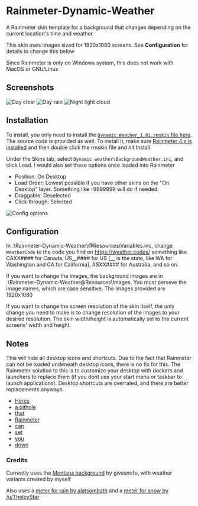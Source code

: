 # Rainmeter-Dynamic-Weather

A Rainmeter skin template for a background that changes depending on the current location's time and weather 

This skin uses images sized for 1920x1080 screens. See **Configuration** for details to change this below

Since Rainmeter is only on Windows system, this does not work with MacOS or GNU/Linux

## Screenshots
![Day clear](https://i.imgur.com/z6ophAd.png)
![Day rain](https://i.imgur.com/bVynsHV.png)
![Night light cloud](https://i.imgur.com/Br6xbz1.png)

## Installation
To install, you only need to install the [`Dynamic Weather_1.01.rmskin` file here](https://github.com/Winston-Lu/Rainmeter-Dynamic-Weather/raw/master/Dynamic%20Weather_1.01.rmskin). The source code is provided as well. To install it, make sure [Rainmeter 4.x is installed](https://www.rainmeter.net/) and then double click the rmskin file and hit Install.

Under the Skins tab, select `Dynamic weather\BackgroundWeather.ini`, and click Load. I would also set these options once loaded into Rainmeter
* Position: On Desktop
* Load Order: Lowest possible if you have other skins on the "On Desktop" layer. Something like -9999999 will do if needed.
* Draggable: Deselected
* Click through: Selected

![Config options](https://i.imgur.com/jbFOE2H.png)

## Configuration
In .\Rainmeter-Dynamic-Weather\\@Resources\Variables.inc, change `WeatherCode` to the code you find on https://weather.codes/ something like CAXX#### for Canada, US__#### for US [__ is the state, like WA for Washington and CA for California], ASXX#### for Australia, and so on.

If you want to change the images, the background images are in .\Rainmeter-Dynamic-Weather\@Resources\Images. You must perseve the image names, which are case sensitive. The images provided are 1920x1080

If you want to change the screen resolution of the skin itself, the only change you need to make is to change resolution of the images to your desired resolution. The skin width/height is automatically set to the current screens' width and height. 

## Notes
This will hide all desktop icons and shortcuts. Due to the fact that Rainmeter can not be loaded undeneath desktop icons, there is no fix for this. The Rainmeter solution to this is to customize your desktop with dockers and launchers to replace them (if you dont use your start menu or taskbar to launch applications). Desktop shortcuts are overrated, and there are better replacements anyways.

* [Heres](https://images-wixmp-ed30a86b8c4ca887773594c2.wixmp.com/i/cb666ff8-a391-45e4-b019-eebbe3e97be0/d71ae5c-7528f7ff-ee13-4def-93c1-6baba7b8033e.jpg)
* [a pithole](https://images-wixmp-ed30a86b8c4ca887773594c2.wixmp.com/i/e1e9707c-74ea-4361-bad8-826bbfef41e3/ddvpcoy-bcfc053f-a59e-4654-aaa6-dfa8ec83d99c.jpg/v1/fill/w_492,h_250,q_70,strp/corner_dock_by_sinndbad_ddvpcoy-250t.jpg)
* [that](https://preview.redd.it/7ysy6q8hl2f21.png?width=1920&format=png&auto=webp&s=2e96410b1c99861b691dce181b2a86c2d6494c08)
* [Rainmeter](https://visualskins.com/i/c/600x400//media/p/406/dock-rainmeter.jpg)
* [can](https://preview.redd.it/hxmqdewu45921.png?width=432&format=png&auto=webp&s=1c89867f80840923126e4ecc0bbac31f8574f4c0)
* [set](https://i.redd.it/9o4omndoczp41.png)
* [you](https://visualskins.com/media/p/281/circle-launcher-rainmeter-3.jpg)
* [down](https://i.redd.it/5ug0uhp5o85y.png)

### Credits
Currently uses the [Montana background](https://www.deviantart.com/givesnofuck/art/Montana-337025212) by givesnofu, with weather variants created by myself

Also uses a [meter for rain by alatsombath](https://www.deviantart.com/alatsombath/art/Rainy-Days-desktop-music-visualizer-519515704) and a [meter for snow by /u/TheIcyStar](https://www.deviantart.com/theicystar/art/IcyStorm-V2-Realistic-rainmeter-snow-575299114)	

